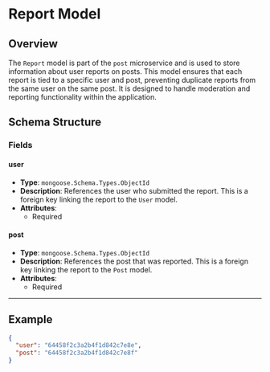 # Report Model

## Overview
The `Report` model is part of the `post` microservice and is used to store information about user reports on posts. This model ensures that each report is tied to a specific user and post, preventing duplicate reports from the same user on the same post. It is designed to handle moderation and reporting functionality within the application.

## Schema Structure

### Fields
#### user
- **Type**: `mongoose.Schema.Types.ObjectId`
- **Description**: References the user who submitted the report. This is a foreign key linking the report to the `User` model.
- **Attributes**: 
  - Required

#### post
- **Type**: `mongoose.Schema.Types.ObjectId`
- **Description**: References the post that was reported. This is a foreign key linking the report to the `Post` model.
- **Attributes**: 
  - Required

---

## Example

```json
{
  "user": "64458f2c3a2b4f1d842c7e8e",
  "post": "64458f2c3a2b4f1d842c7e8f"
}
```